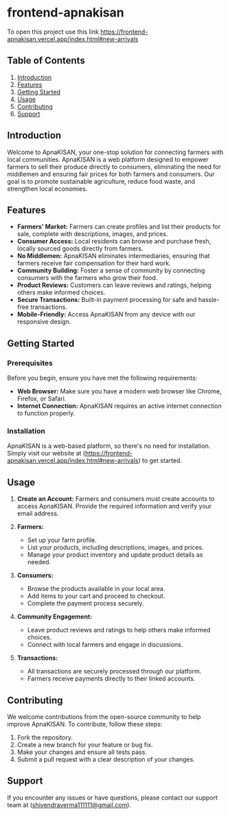 # frontend-apnakisan
To open this project use this link
https://frontend-apnakisan.vercel.app/index.html#new-arrivals

## Table of Contents

1. [Introduction](#introduction)
2. [Features](#features)
3. [Getting Started](#getting-started)
4. [Usage](#usage)
5. [Contributing](#contributing)
6. [Support](#support)

## Introduction

Welcome to ApnaKISAN, your one-stop solution for connecting farmers with local communities. ApnaKISAN is a web platform designed to empower farmers to sell their produce directly to consumers, eliminating the need for middlemen and ensuring fair prices for both farmers and consumers. Our goal is to promote sustainable agriculture, reduce food waste, and strengthen local economies.

## Features

- **Farmers' Market:** Farmers can create profiles and list their products for sale, complete with descriptions, images, and prices.
- **Consumer Access:** Local residents can browse and purchase fresh, locally sourced goods directly from farmers.
- **No Middlemen:** ApnaKISAN eliminates intermediaries, ensuring that farmers receive fair compensation for their hard work.
- **Community Building:** Foster a sense of community by connecting consumers with the farmers who grow their food.
- **Product Reviews:** Customers can leave reviews and ratings, helping others make informed choices.
- **Secure Transactions:** Built-in payment processing for safe and hassle-free transactions.
- **Mobile-Friendly:** Access ApnaKISAN from any device with our responsive design.

## Getting Started

### Prerequisites

Before you begin, ensure you have met the following requirements:

- **Web Browser:** Make sure you have a modern web browser like Chrome, Firefox, or Safari.
- **Internet Connection:** ApnaKISAN requires an active internet connection to function properly.

### Installation

ApnaKISAN is a web-based platform, so there's no need for installation. Simply visit our website at (https://frontend-apnakisan.vercel.app/index.html#new-arrivals) to get started.

## Usage

1. **Create an Account:** Farmers and consumers must create accounts to access ApnaKISAN. Provide the required information and verify your email address.

2. **Farmers:**
   - Set up your farm profile.
   - List your products, including descriptions, images, and prices.
   - Manage your product inventory and update product details as needed.

3. **Consumers:**
   - Browse the products available in your local area.
   - Add items to your cart and proceed to checkout.
   - Complete the payment process securely.

4. **Community Engagement:**
   - Leave product reviews and ratings to help others make informed choices.
   - Connect with local farmers and engage in discussions.

5. **Transactions:**
   - All transactions are securely processed through our platform.
   - Farmers receive payments directly to their linked accounts.

## Contributing

We welcome contributions from the open-source community to help improve ApnaKISAN. To contribute, follow these steps:

1. Fork the repository.
2. Create a new branch for your feature or bug fix.
3. Make your changes and ensure all tests pass.
4. Submit a pull request with a clear description of your changes.

## Support

If you encounter any issues or have questions, please contact our support team at (shivendraverma111111@gmail.com).

